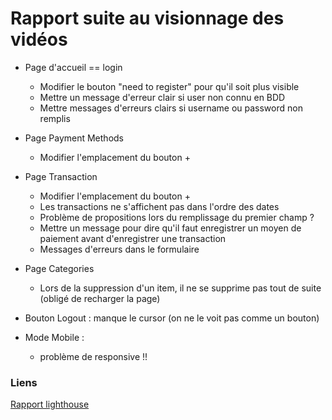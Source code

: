# Rapport suite au visionnage des vidéos

- Page d'accueil == login

  - Modifier le bouton "need to register" pour qu'il soit plus visible
  - Mettre un message d'erreur clair si user non connu en BDD
  - Mettre messages d'erreurs clairs si username ou password non remplis

- Page Payment Methods

  - Modifier l'emplacement du bouton +

- Page Transaction

  - Modifier l'emplacement du bouton +
  - Les transactions ne s'affichent pas dans l'ordre des dates
  - Problème de propositions lors du remplissage du premier champ ?
  - Mettre un message pour dire qu'il faut enregistrer un moyen de paiement avant d'enregistrer une transaction
  - Messages d'erreurs dans le formulaire

- Page Categories

  - Lors de la suppression d'un item, il ne se supprime pas tout de suite (obligé de recharger la page)

- Bouton Logout : manque le cursor (on ne le voit pas comme un bouton)

- Mode Mobile :
  - problème de responsive !!

### Liens

[Rapport lighthouse](./LIGHTHOUSECI.md)

